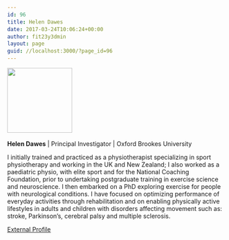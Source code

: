 ```yaml
---
id: 96
title: Helen Dawes
date: 2017-03-24T10:06:24+00:00
author: fit23y3dmin
layout: page
guid: //localhost:3000/?page_id=96
---
```

<img class="wp-image-394 size-thumbnail alignleft" src="/wp-content/uploads/2017/03/Helen_1.jpg?resize=150%2C150" alt="" width="150" height="150" srcset="/wp-content/uploads/2017/03/Helen_1.jpg?resize=150%2C150&ssl=1 150w, /wp-content/uploads/2017/03/Helen_1.jpg?zoom=2&resize=150%2C150&ssl=1 300w, /wp-content/uploads/2017/03/Helen_1.jpg?zoom=3&resize=150%2C150&ssl=1 450w" sizes="(max-width: 150px) 100vw, 150px" data-recalc-dims="1" />

**Helen Dawes** | Principal Investigator | Oxford Brookes University

I initially trained and practiced as a physiotherapist specializing in sport physiotherapy and working in the UK and New Zealand; I also worked as a paediatric physio, with elite sport and for the National Coaching Foundation, prior to undertaking postgraduate training in exercise science and neuroscience. I then embarked on a PhD exploring exercise for people with neurological conditions. I have focused on optimizing performance of everyday activities through rehabilitation and on enabling physically active lifestyles in adults and children with disorders affecting movement such as: stroke, Parkinson&#8217;s, cerebral palsy and multiple sclerosis.

[<u>External Profile</u>](https://www.brookes.ac.uk/shssw/physiotherapy-and-rehabilitation/about/staff/?wid=physio%20and%20rehab%20staff%20directory&op=full&uid=p0072823)